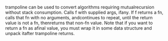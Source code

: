 trampoline can be used to convert algorithms requiring mutualrecursion without stack consumption. Calls f with supplied args, ifany. If f returns a fn, calls that fn with no arguments, andcontinues to repeat, until the return value is not a fn, thenreturns that non-fn value. Note that if you want to return a fn as afinal value, you must wrap it in some data structure and unpack itafter trampoline returns.